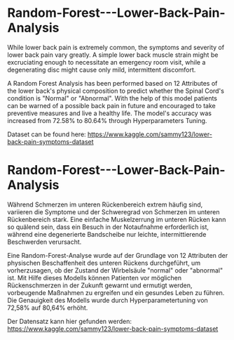 # Random-Forest---Lower-Back-Pain-Analysis

While lower back pain is extremely common, the symptoms and severity of lower back pain vary greatly. A simple lower back muscle strain might be excruciating enough to necessitate an emergency room visit, while a degenerating disc might cause only mild, intermittent discomfort.

A Random Forest Analysis has been performed based on 12 Attributes of the lower back's physical composition to predict whether the Spinal Cord's condition is "Normal" or "Abnormal". With the help of this model patients can be warned of a possible back pain in future and encouraged to take preventive measures and live a healthy life.
The model's accuracy was increased from 72.58% to 80.64% through Hyperparameters Tuning.

Dataset can be found here: https://www.kaggle.com/sammy123/lower-back-pain-symptoms-dataset



# Random-Forest---Lower-Back-Pain-Analysis

Während Schmerzen im unteren Rückenbereich extrem häufig sind, variieren die Symptome und der Schweregrad von Schmerzen im unteren Rückenbereich stark. Eine einfache Muskelzerrung im unteren Rücken kann so quälend sein, dass ein Besuch in der Notaufnahme erforderlich ist, während eine degenerierte Bandscheibe nur leichte, intermittierende Beschwerden verursacht.

Eine Random-Forest-Analyse wurde auf der Grundlage von 12 Attributen der physischen Beschaffenheit des unteren Rückens durchgeführt, um vorherzusagen, ob der Zustand der Wirbelsäule "normal" oder "abnormal" ist. Mit Hilfe dieses Modells können Patienten vor möglichen Rückenschmerzen in der Zukunft gewarnt und ermutigt werden, vorbeugende Maßnahmen zu ergreifen und ein gesundes Leben zu führen.
Die Genauigkeit des Modells wurde durch Hyperparametertuning von 72,58% auf 80,64% erhöht.

Der Datensatz kann hier gefunden werden: https://www.kaggle.com/sammy123/lower-back-pain-symptoms-dataset
